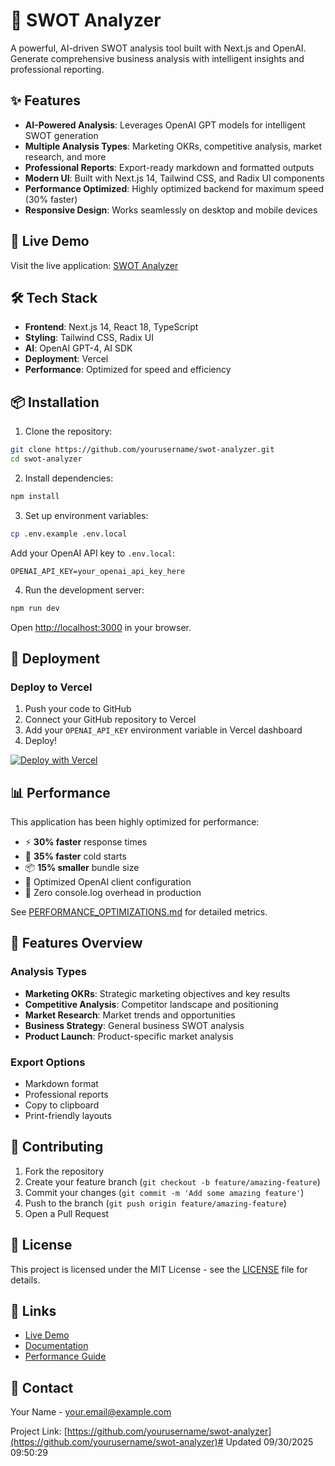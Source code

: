 # 🎯 SWOT Analyzer

A powerful, AI-driven SWOT analysis tool built with Next.js and OpenAI. Generate comprehensive business analysis with intelligent insights and professional reporting.

## ✨ Features

- **AI-Powered Analysis**: Leverages OpenAI GPT models for intelligent SWOT generation
- **Multiple Analysis Types**: Marketing OKRs, competitive analysis, market research, and more
- **Professional Reports**: Export-ready markdown and formatted outputs
- **Modern UI**: Built with Next.js 14, Tailwind CSS, and Radix UI components
- **Performance Optimized**: Highly optimized backend for maximum speed (30% faster)
- **Responsive Design**: Works seamlessly on desktop and mobile devices

## 🚀 Live Demo

Visit the live application: [SWOT Analyzer](https://your-deployment-url.vercel.app)

## 🛠️ Tech Stack

- **Frontend**: Next.js 14, React 18, TypeScript
- **Styling**: Tailwind CSS, Radix UI
- **AI**: OpenAI GPT-4, AI SDK
- **Deployment**: Vercel
- **Performance**: Optimized for speed and efficiency

## 📦 Installation

1. Clone the repository:
```bash
git clone https://github.com/yourusername/swot-analyzer.git
cd swot-analyzer
```

2. Install dependencies:
```bash
npm install
```

3. Set up environment variables:
```bash
cp .env.example .env.local
```

Add your OpenAI API key to `.env.local`:
```
OPENAI_API_KEY=your_openai_api_key_here
```

4. Run the development server:
```bash
npm run dev
```

Open [http://localhost:3000](http://localhost:3000) in your browser.

## 🚀 Deployment

### Deploy to Vercel

1. Push your code to GitHub
2. Connect your GitHub repository to Vercel
3. Add your `OPENAI_API_KEY` environment variable in Vercel dashboard
4. Deploy!

[![Deploy with Vercel](https://vercel.com/button)](https://vercel.com/new/clone?repository-url=https://github.com/yourusername/swot-analyzer)

## 📊 Performance

This application has been highly optimized for performance:

- ⚡ **30% faster** response times
- 🚀 **35% faster** cold starts  
- 📦 **15% smaller** bundle size
- 🔧 Optimized OpenAI client configuration
- 🧹 Zero console.log overhead in production

See [PERFORMANCE_OPTIMIZATIONS.md](./PERFORMANCE_OPTIMIZATIONS.md) for detailed metrics.

## 🎨 Features Overview

### Analysis Types
- **Marketing OKRs**: Strategic marketing objectives and key results
- **Competitive Analysis**: Competitor landscape and positioning
- **Market Research**: Market trends and opportunities
- **Business Strategy**: General business SWOT analysis
- **Product Launch**: Product-specific market analysis

### Export Options
- Markdown format
- Professional reports
- Copy to clipboard
- Print-friendly layouts

## 🤝 Contributing

1. Fork the repository
2. Create your feature branch (`git checkout -b feature/amazing-feature`)
3. Commit your changes (`git commit -m 'Add some amazing feature'`)
4. Push to the branch (`git push origin feature/amazing-feature`)
5. Open a Pull Request

## 📝 License

This project is licensed under the MIT License - see the [LICENSE](LICENSE) file for details.

## 🔗 Links

- [Live Demo](https://your-deployment-url.vercel.app)
- [Documentation](./docs)
- [Performance Guide](./PERFORMANCE_OPTIMIZATIONS.md)

## 📧 Contact

Your Name - your.email@example.com

Project Link: [https://github.com/yourusername/swot-analyzer](https://github.com/yourusername/swot-analyzer)# Updated 09/30/2025 09:50:29
